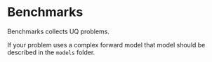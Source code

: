 # Benchmarks

Benchmarks collects UQ problems.

If your problem uses a complex forward model that model should be described in the `models` folder.
